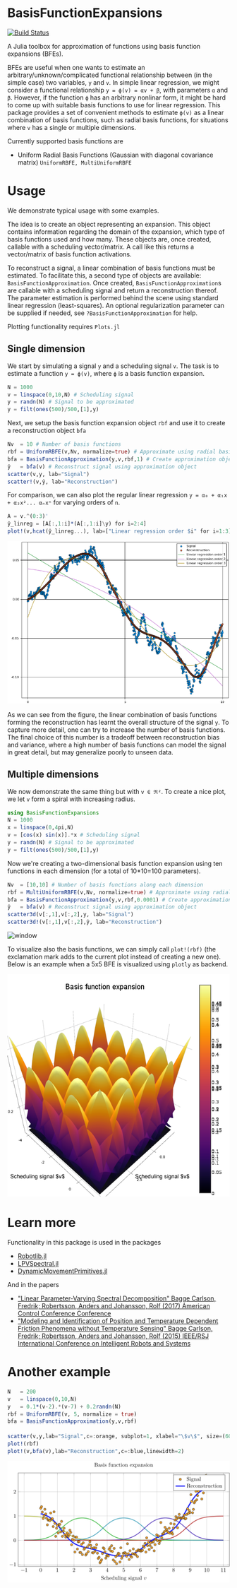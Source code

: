 # BasisFunctionExpansions

[![Build Status](https://travis-ci.org/baggepinnen/BasisFunctionExpansions.jl.svg?branch=master)](https://travis-ci.org/baggepinnen/BasisFunctionExpansions.jl)

A Julia toolbox for approximation of functions using basis function expansions (BFEs).

BFEs are useful when one wants to estimate an arbitrary/unknown/complicated functional relationship between (in the simple case) two variables, `y` and `v`. In simple linear regression, we might consider a functional relationship `y = ϕ(v) = αv + β`, with parameters `α` and `β`. However, if the function `ϕ` has an arbitrary nonlinar form, it might be hard to come up with suitable basis functions to use for linear regression. This package provides a set of convenient methods to estimate `ϕ(v)` as a linear combination of basis functions, such as radial basis functions, for situations where `v` has a single or multiple dimensions.

Currently supported basis functions are
* Uniform Radial Basis Functions (Gaussian with diagonal covariance matrix) `UniformRBFE, MultiUniformRBFE`




# Usage
We demonstrate typical usage with some examples.

The idea is to create an object representing an expansion. This object contains information regarding the domain of the expansion, which type of basis functions used and how many. These objects are, once created, callable with a scheduling vector/matrix. A call like this returns a vector/matrix of basis function activations.

To reconstruct a signal, a linear combination of basis functions must be estimated. To facilitate this, a second type of objects are available: `BasisFunctionApproximation`. Once created, `BasisFunctionApproximation`s are callable with a scheduling signal and return a reconstruction thereof. The parameter estimation is performed behind the scene using standard linear regression (least-squares). An optional regularization parameter can be supplied if needed, see `?BasisFunctionApproximation` for help.

Plotting functionality requires `Plots.jl`

## Single dimension
We start by simulating a signal `y` and a scheduling signal `v`. The task is to estimate a function `y = ϕ(v)`, where `ϕ` is a basis function expansion.
```julia
N = 1000
v = linspace(0,10,N) # Scheduling signal
y = randn(N) # Signal to be approximated
y = filt(ones(500)/500,[1],y)
```

Next, we setup the basis function expansion object `rbf` and use it to create a reconstruction object `bfa`
```julia
Nv  = 10 # Number of basis functions
rbf = UniformRBFE(v,Nv, normalize=true) # Approximate using radial basis functions with constant width
bfa = BasisFunctionApproximation(y,v,rbf,1) # Create approximation object
ŷ   = bfa(v) # Reconstruct signal using approximation object
scatter(v,y, lab="Signal")
scatter!(v,ŷ, lab="Reconstruction")
```

For comparison, we can also plot the regular linear regression `y = α₀ + α₁x + α₂x²... αₙxⁿ` for varying orders of `n`.

```julia
A = v.^(0:3)'
ŷ_linreg = [A[:,1:i]*(A[:,1:i]\y) for i=2:4]
plot!(v,hcat(ŷ_linreg...), lab=["Linear regression order $i" for i=1:3]')
```
![window](figs/onedim.png)

As we can see from the figure, the linear combination of basis functions forming the reconstruction has learnt the overall structure of the signal `y`. To capture more detail, one can try to increase the number of basis functions. The final choice of this number is a tradeoff between reconstruction bias and variance, where a high number of basis functions can model the signal in great detail, but may generalize poorly to unseen data.


## Multiple dimensions
We now demonstrate the same thing but with `v ∈ ℜ²`. To create a nice plot, we let `v` form a spiral with increasing radius.
```julia
using BasisFunctionExpansions
N = 1000
x = linspace(0,4pi,N)
v = [cos(x) sin(x)].*x # Scheduling signal
y = randn(N) # Signal to be approximated
y = filt(ones(500)/500,[1],y)
```

Now we're creating a two-dimensional basis function expansion using ten functions in each dimension (for a total of 10*10=100 parameters).
```julia
Nv  = [10,10] # Number of basis functions along each dimension
rbf = MultiUniformRBFE(v,Nv, normalize=true) # Approximate using radial basis functions with constant width (Not isotropic, but all functions have the same diagonal covariance matrix)
bfa = BasisFunctionApproximation(y,v,rbf,0.0001) # Create approximation object
ŷ   = bfa(v) # Reconstruct signal using approximation object
scatter3d(v[:,1],v[:,2],y, lab="Signal")
scatter3d!(v[:,1],v[:,2],ŷ, lab="Reconstruction")
```
![window](figs/multidim.gif)

To visualize also the basis functions, we can simply call `plot!(rbf)` (the exclamation mark adds to the current plot instead of creating a new one).
Below is an example when a 5x5 BFE is visualized using `plotly` as backend.

![window](figs/multibase.png)

# Learn more
Functionality in this package is used in the packages
* [Robotlib.jl](https://github.com/baggepinnen/Robotlib.jl)
* [LPVSpectral.jl](https://github.com/baggepinnen/LPVSpectral.jl)
* [DynamicMovementPrimitives.jl](https://github.com/baggepinnen/DynamicMovementPrimitives.jl)

And in the papers
* ["Linear Parameter-Varying Spectral Decomposition"
Bagge Carlson, Fredrik; Robertsson, Anders and Johansson, Rolf
(2017) American Control Conference Conference](http://lup.lub.lu.se/record/ac32368e-e199-44ff-b76a-36668ac7d595)
* ["Modeling and Identification of Position and Temperature Dependent Friction Phenomena without Temperature Sensing"
Bagge Carlson, Fredrik; Robertsson, Anders and Johansson, Rolf
(2015) IEEE/RSJ International Conference on Intelligent Robots and Systems](http://lup.lub.lu.se/record/7613758)



# Another example

```julia
N   = 200
v   = linspace(0,10,N)
y   = 0.1*(v-2).*(v-7) + 0.2randn(N)
rbf = UniformRBFE(v, 5, normalize = true)
bfa = BasisFunctionApproximation(y,v,rbf)

scatter(v,y,lab="Signal",c=:orange, subplot=1, xlabel="\$v\$", size=(600,300))
plot!(rbf)
plot!(v,bfa(v),lab="Reconstruction",c=:blue,linewidth=2)
```
![window](figs/singlebase.png)

